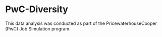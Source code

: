 # PwC-Diversity
This data analysis was conducted as part of the PricewaterhouseCooper (PwC) Job Simulation program.
